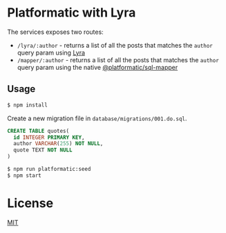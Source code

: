 # Platformatic with Lyra

The services exposes two routes:

- `/lyra/:author` - returns a list of all the posts that matches the `author` query param using [Lyra](https://github.com/LyraSearch/lyra)
- `/mapper/:author` - returns a list of all the posts that matches the `author` query param using the native [@platformatic/sql-mapper](https://www.npmjs.com/package/@platformatic/sql-mapper)

## Usage

```bash
$ npm install
```

Create a new migration file in `database/migrations/001.do.sql`.

```sql
CREATE TABLE quotes(
  id INTEGER PRIMARY KEY,
  author VARCHAR(255) NOT NULL,
  quote TEXT NOT NULL
)
```

```bash
$ npm run platformatic:seed
$ npm start
```

# License

[MIT](/LICENSE)
